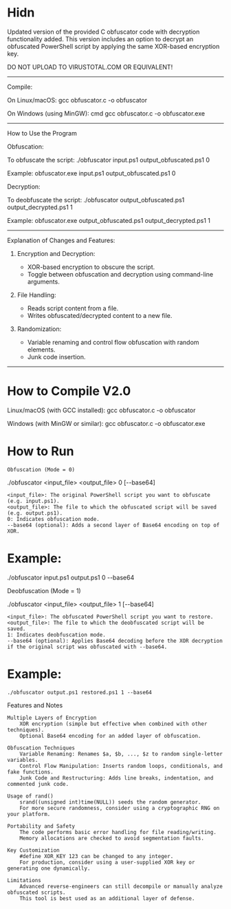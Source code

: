 # Hidn

Updated version of the provided C obfuscator code with decryption functionality added. This version includes an option to decrypt an obfuscated PowerShell script by applying the same XOR-based encryption key. 

DO NOT UPLOAD TO VIRUSTOTAL.COM OR EQUIVALENT!

---

Compile:

On Linux/macOS:
gcc obfuscator.c -o obfuscator

On Windows (using MinGW):
cmd
gcc obfuscator.c -o obfuscator.exe

---

How to Use the Program

Obfuscation:

To obfuscate the script:
./obfuscator input.ps1 output_obfuscated.ps1 0

Example:
obfuscator.exe input.ps1 output_obfuscated.ps1 0


Decryption:

To deobfuscate the script:
./obfuscator output_obfuscated.ps1 output_decrypted.ps1 1


Example:
obfuscator.exe output_obfuscated.ps1 output_decrypted.ps1 1

---

Explanation of Changes and Features:

1. Encryption and Decryption:
    
    - XOR-based encryption to obscure the script.
    - Toggle between obfuscation and decryption using command-line arguments.
    
2. File Handling:
    
    - Reads script content from a file.
    - Writes obfuscated/decrypted content to a new file.
    
3. Randomization:
    
    - Variable renaming and control flow obfuscation with random elements.
    - Junk code insertion.
  
--------------------------------------------------------------------------------------------------------------------------------

# How to Compile V2.0

Linux/macOS (with GCC installed):
gcc obfuscator.c -o obfuscator


Windows (with MinGW or similar):
gcc obfuscator.c -o obfuscator.exe
    

# How to Run

    Obfuscation (Mode = 0)
    

./obfuscator <input_file> <output_file> 0 [--base64]

    <input_file>: The original PowerShell script you want to obfuscate (e.g. input.ps1).
    <output_file>: The file to which the obfuscated script will be saved (e.g. output.ps1).
    0: Indicates obfuscation mode.
    --base64 (optional): Adds a second layer of Base64 encoding on top of XOR.
    

# Example:

./obfuscator input.ps1 output.ps1 0 --base64

Deobfuscation (Mode = 1)

./obfuscator <input_file> <output_file> 1 [--base64]

    <input_file>: The obfuscated PowerShell script you want to restore.
    <output_file>: The file to which the deobfuscated script will be saved.
    1: Indicates deobfuscation mode.
    --base64 (optional): Applies Base64 decoding before the XOR decryption if the original script was obfuscated with --base64.

# Example:

    ./obfuscator output.ps1 restored.ps1 1 --base64

Features and Notes

    Multiple Layers of Encryption
        XOR encryption (simple but effective when combined with other techniques).
        Optional Base64 encoding for an added layer of obfuscation.

    Obfuscation Techniques
        Variable Renaming: Renames $a, $b, ..., $z to random single-letter variables.
        Control Flow Manipulation: Inserts random loops, conditionals, and fake functions.
        Junk Code and Restructuring: Adds line breaks, indentation, and commented junk code.

    Usage of rand()
        srand((unsigned int)time(NULL)) seeds the random generator.
        For more secure randomness, consider using a cryptographic RNG on your platform.

    Portability and Safety
        The code performs basic error handling for file reading/writing.
        Memory allocations are checked to avoid segmentation faults.

    Key Customization
        #define XOR_KEY 123 can be changed to any integer.
        For production, consider using a user-supplied XOR key or generating one dynamically.

    Limitations
        Advanced reverse-engineers can still decompile or manually analyze obfuscated scripts.
        This tool is best used as an additional layer of defense.
